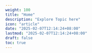 ```yaml
---
weight: 100
title: "Home"
description: "Explore Topic here"
icon: "article"
date: "2025-02-07T12:14:24+08:00"
lastmod: "2025-02-07T12:14:24+08:00"
draft: false
toc: true
---
```

